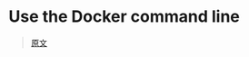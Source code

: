 

Use the Docker command line
======
> [原文](https://docs.docker.com/engine/reference/commandline/cli/)



